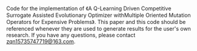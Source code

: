 Code for the implementation of 《A Q-Learning Driven Competitive Surrogate Assisted Evolutionary Optimizer withMultiple Oriented Mutation Operators for Expensive Problems》.
This paper and this code should be referenced whenever they are used to generate results for the user's own research. If you have any questions, please contact zqn15735747719@163.com.

